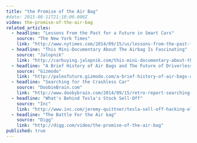 ```yaml
---
title: "the Promise of the Air Bag"
#date: 2015-08-11T21:18:00.000Z
video: the-promise-of-the-air-bag
related_articles:
  - headline: "Lessons From the Past for a Future in Smart Cars"
    source: "The New York Times"
    link: "http://www.nytimes.com/2014/09/15/us/lessons-from-the-past-for-a-future-in-smart-cars.html"
  - headline: "This Mini-Documentary About The Airbag Is Fascinating"
    source: "Jalopnik"
    link: "http://carbuying.jalopnik.com/this-mini-documentary-about-the-airbag-is-fascinating-1634794904"
  - headline: "A Brief History of Air Bags and The Future of Driverless Cars"
    source: "Gizmodo"
    link: "http://paleofuture.gizmodo.com/a-brief-history-of-air-bags-and-the-future-of-driverles-1634903213"
  - headline: "Searching for the Crashless Car"
    source: "DoobieBrain.com"
    link: "http://www.doobybrain.com/2014/09/15/retro-report-searching-for-the-crashless-car/"
  - headline: "What's Behind Tesla's Stock Sell-Off"
    source: "Inc"
    link: "http://www.inc.com/jeremy-quittner/tesla-sell-off-hacking-electric-cars.html"
  - headline: "The Battle For the Air bag"
    source: "Digg"
    link: "http://digg.com/video/the-promise-of-the-air-bag"
published: true
---
```


